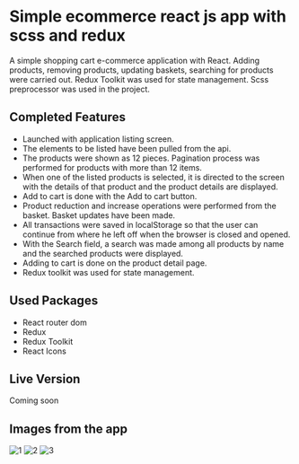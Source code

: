 # Simple ecommerce react js app with scss and redux 
A simple shopping cart e-commerce application with React. Adding products, removing products, updating baskets, searching for products were carried out. Redux Toolkit was used for state management. Scss preprocessor was used in the project.

## Completed Features
- Launched with application listing screen.
- The elements to be listed have been pulled from the api.
- The products were shown as 12 pieces. Pagination process was performed for products with more than 12 items.
- When one of the listed products is selected, it is directed to the screen with the details of that product and the product details are displayed.
- Add to cart is done with the Add to cart button.
- Product reduction and increase operations were performed from the basket. Basket updates have been made.
- All transactions were saved in localStorage so that the user can continue from where he left off when the browser is closed and opened.
- With the Search field, a search was made among all products by name and the searched products were displayed.
- Adding to cart is done on the product detail page.
- Redux toolkit was used for state management.

## Used Packages
- React router dom
- Redux
- Redux Toolkit
- React Icons

## Live Version
Coming soon

## Images from the app
![1](https://user-images.githubusercontent.com/91959780/210937869-156d7013-ba07-432f-9c7c-2a337f74e746.png)
![2](https://user-images.githubusercontent.com/91959780/210937880-2d2fc8b6-da9a-4967-94e9-24a2e76aa633.png)
![3](https://user-images.githubusercontent.com/91959780/210937903-7c1d5da6-ddda-45d8-8c7a-96db8755cdb1.png)
